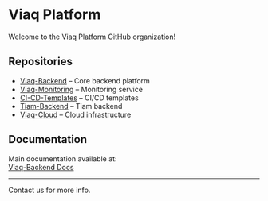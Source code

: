 
# Viaq Platform

Welcome to the Viaq Platform GitHub organization!  

## Repositories

- [Viaq-Backend](https://github.com/Viaq-Platform/Viaq-Backend) – Core backend platform  
- [Viaq-Monitoring](https://github.com/Viaq-Platform/Viaq-Monitoring) – Monitoring service  
- [CI-CD-Templates](https://github.com/Viaq-Platform/CI-CD-Templates) – CI/CD templates  
- [Tiam-Backend](https://github.com/Viaq-Platform/Tiam-Backend) – Tiam backend  
- [Viaq-Cloud](https://github.com/Viaq-Platform/Viaq-Cloud) – Cloud infrastructure  

## Documentation

Main documentation available at:  
[Viaq-Backend Docs](https://github.com/Viaq-Platform/Viaq-Backend/blob/main/docs/README.md)

---

Contact us for more info.
